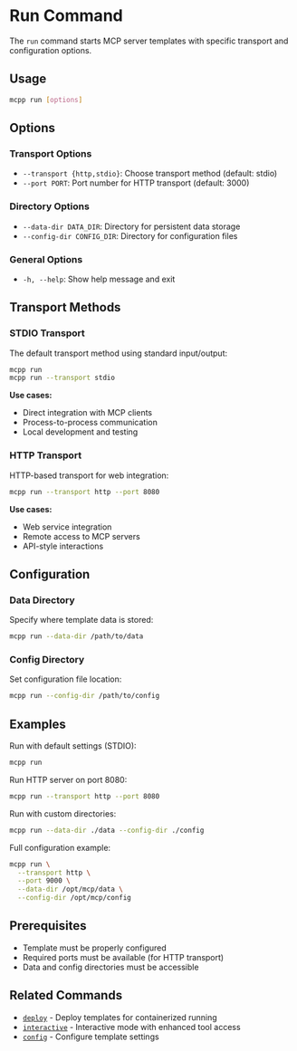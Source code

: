 # Run Command

The `run` command starts MCP server templates with specific transport and configuration options.

## Usage

```bash
mcpp run [options]
```

## Options

### Transport Options
- `--transport {http,stdio}`: Choose transport method (default: stdio)
- `--port PORT`: Port number for HTTP transport (default: 3000)

### Directory Options
- `--data-dir DATA_DIR`: Directory for persistent data storage
- `--config-dir CONFIG_DIR`: Directory for configuration files

### General Options
- `-h, --help`: Show help message and exit

## Transport Methods

### STDIO Transport
The default transport method using standard input/output:

```bash
mcpp run
mcpp run --transport stdio
```

**Use cases:**
- Direct integration with MCP clients
- Process-to-process communication
- Local development and testing

### HTTP Transport
HTTP-based transport for web integration:

```bash
mcpp run --transport http --port 8080
```

**Use cases:**
- Web service integration
- Remote access to MCP servers
- API-style interactions

## Configuration

### Data Directory
Specify where template data is stored:

```bash
mcpp run --data-dir /path/to/data
```

### Config Directory
Set configuration file location:

```bash
mcpp run --config-dir /path/to/config
```

## Examples

Run with default settings (STDIO):
```bash
mcpp run
```

Run HTTP server on port 8080:
```bash
mcpp run --transport http --port 8080
```

Run with custom directories:
```bash
mcpp run --data-dir ./data --config-dir ./config
```

Full configuration example:
```bash
mcpp run \
  --transport http \
  --port 9000 \
  --data-dir /opt/mcp/data \
  --config-dir /opt/mcp/config
```

## Prerequisites

- Template must be properly configured
- Required ports must be available (for HTTP transport)
- Data and config directories must be accessible

## Related Commands

- [`deploy`](deploy.md) - Deploy templates for containerized running
- [`interactive`](interactive.md) - Interactive mode with enhanced tool access
- [`config`](config.md) - Configure template settings
